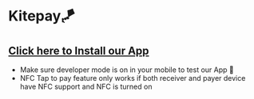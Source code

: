 # **Kitepay**🪁

## [Click here to Install our App](https://drive.google.com/uc?export=download&id=1iQSMLS2GgZMAmkDitLJXSCDRwSnHSNaf)
- Make sure developer mode is on in your mobile to test our App 🙌
- NFC Tap to pay feature only works if both receiver and payer device have NFC support and NFC is turned on

